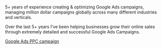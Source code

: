 5+ years of experience creating & optimizing Google Ads campaigns, managing million dollar campaigns globally across many different industries and verticals.

Over the last 5+ years I've been helping businesses grow their online sales through extremely detailed and successful Google Ads Campaigns. 

<a href="https://www.fiverr.com/ads_ionic/setup-your-google-ads-ppc-campaigns">Google Ads PPC campaign</a>
